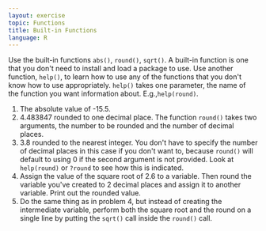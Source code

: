 ```yaml
---
layout: exercise
topic: Functions
title: Built-in Functions
language: R
---
```


Use the built-in functions `abs()`, `round()`, `sqrt()`. A built-in function is
one that you don't need to install and load a package to use. Use another
function, `help()`, to learn how to use any of the functions that you don't know
how to use appropriately. `help()` takes one parameter, the name of the function
you want information about. E.g.,`help(round)`.

1. The absolute value of -15.5.
2. 4.483847 rounded to one decimal place. The function `round()` takes two
   arguments, the number to be rounded and the number of decimal places.
3. 3.8 rounded to the nearest integer. You don't have to specify the number of
   decimal places in this case if you don't want to, because `round()` will
   default to using 0 if the second argument is not provided. Look at
   `help(round)` or `?round` to see how this is indicated.
4. Assign the value of the square root of 2.6 to a variable. Then round the
   variable you've created to 2 decimal places and assign it to another
   variable. Print out the rounded value.
5. Do the same thing as in problem 4, but instead of creating the intermediate
   variable, perform both the square root and the round on a single line by
   putting the `sqrt()` call inside the `round()` call.
